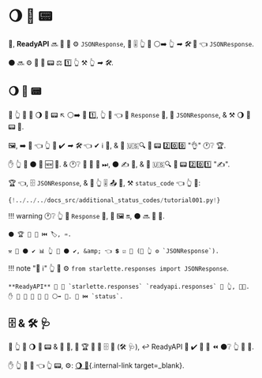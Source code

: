 # 🌖 👔 📟

🔢, **ReadyAPI** 🔜 📨 📨 ⚙️ `JSONResponse`, 🚮 🎚 👆 📨 ⚪️➡️ 👆 *➡ 🛠️* 🔘 👈 `JSONResponse`.

⚫️ 🔜 ⚙️ 🔢 👔 📟 ⚖️ 1️⃣ 👆 ⚒ 👆 *➡ 🛠️*.

## 🌖 👔 📟

🚥 👆 💚 📨 🌖 👔 📟 ↖️ ⚪️➡️ 👑 1️⃣, 👆 💪 👈 🛬 `Response` 🔗, 💖 `JSONResponse`, &amp; ⚒ 🌖 👔 📟 🔗.

🖼, ➡️ 💬 👈 👆 💚 ✔️ *➡ 🛠️* 👈 ✔ ℹ 🏬, &amp; 📨 🇺🇸🔍 👔 📟 2️⃣0️⃣0️⃣ "👌" 🕐❔ 🏆.

✋️ 👆 💚 ⚫️ 🚫 🆕 🏬. &amp; 🕐❔ 🏬 🚫 🔀 ⏭, ⚫️ ✍ 👫, &amp; 📨 🇺🇸🔍 👔 📟 2️⃣0️⃣1️⃣ "✍".

🏆 👈, 🗄 `JSONResponse`, &amp; 📨 👆 🎚 📤 🔗, ⚒ `status_code` 👈 👆 💚:

```Python hl_lines="4  25"
{!../../../docs_src/additional_status_codes/tutorial001.py!}
```

!!! warning
    🕐❔ 👆 📨 `Response` 🔗, 💖 🖼 🔛, ⚫️ 🔜 📨 🔗.

    ⚫️ 🏆 🚫 🎻 ⏮️ 🏷, ♒️.

    ⚒ 💭 ⚫️ ✔️ 📊 👆 💚 ⚫️ ✔️, &amp; 👈 💲 ☑ 🎻 (🚥 👆 ⚙️ `JSONResponse`).

!!! note "📡 ℹ"
    👆 💪 ⚙️ `from starlette.responses import JSONResponse`.

    **ReadyAPI** 🚚 🎏 `starlette.responses` `readyapi.responses` 🏪 👆, 👩‍💻. ✋️ 🌅 💪 📨 👟 🔗 ⚪️➡️ 💃. 🎏 ⏮️ `status`.

## 🗄 &amp; 🛠️ 🩺

🚥 👆 📨 🌖 👔 📟 &amp; 📨 🔗, 👫 🏆 🚫 🔌 🗄 🔗 (🛠️ 🩺), ↩️ ReadyAPI 🚫 ✔️ 🌌 💭 ⏪ ⚫️❔ 👆 🚶 📨.

✋️ 👆 💪 📄 👈 👆 📟, ⚙️: [🌖 📨](additional-responses.md){.internal-link target=_blank}.

